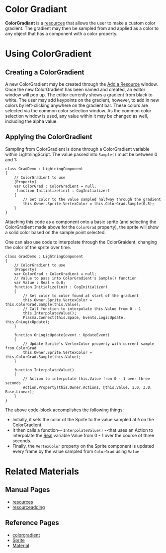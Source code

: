 # Color Gradiant
**ColorGradiant** is a [resources](https://plasmaengine.github.io/PlasmaDocs/Manual/architecture/resources.markdown) that allows the user to make a custom color gradient. The gradient may then be sampled from and applied as a color to any object that has a component with a color property.

# Using ColorGradient
## Creating a ColorGradient
A new ColorGradient may be created through the [Add a Resource](https://plasmaengine.github.io/PlasmaDocs/Manual/editor/editorcommands/resourceadding.markdown) window.
Once the new ColorGradient has been named and created, an editor window will pop up.
The editor currently shows a gradient from black to white. The user may add keypoints on the gradient, however, to add in new colors by left-clicking anywhere on the gradient bar. These colors are selected via the common color selection window.
As the common color selection window is used, any value within it may be changed as well, including the alpha value.

## Applying the ColorGradient
Sampling from ColorGradient is done through a ColorGradient variable within LightningScript. The value passed into `Sample()` must be between 0 and 1:

```
class GradDemo : LightningComponent
{
    // ColorGradient to use
    [Property]
    var ColorGrad : ColorGradient = null;
     function Initialize(init : CogInitializer)
    {
        // Set color to the value sampled halfway through the gradient
        this.Owner.Sprite.VertexColor = this.ColorGrad.Sample(0.5);
    }
}
```

Attaching this code as a component onto a basic sprite (and selecting the ColorGradient made above for the `ColorGrad` property), the sprite will show a solid color based on the sample point selected.


One can also use code to interpolate through the ColorGraident, changing the color of the sprite over time.

```
class GradDemo : LightningComponent
{
    // ColorGradient to use
    [Property]
    var ColorGrad : ColorGradient = null;
    // Value to pass into ColorGradient's Sample() function
    var Value : Real = 0.0;
    function Initialize(init : CogInitializer)
    {
        // Set color to color found at start of the gradient
        this.Owner.Sprite.VertexColor = this.ColorGrad.Sample(this.Value);
        // Call function to interpolate this.Value from 0 - 1
        this.InterpolateValue();
        Plasma.Connect(this.Space, Events.LogicUpdate, this.OnLogicUpdate);
    }
    
    function OnLogicUpdate(event : UpdateEvent)
    {
        // Update Sprite's VertexColor property with current sample from ColorGrad
        this.Owner.Sprite.VertexColor = this.ColorGrad.Sample(this.Value);
    }
    
    function InterpolateValue()
    {
        // Action to interpolate this.Value from 0 - 1 over three seconds
        Action.Property(this.Owner.Actions, @this.Value, 1.0, 3.0, Ease.Linear);
    }
}
```


The above code-block accomplishes the following things:

 - Initially, it sets the color of the Sprite to the value sampled at `0` on the ColorGradient.
 - It then calls a function-- `InterpolateValue()` --that uses an Action to interpolate the [Real](https://github.com/PlasmaEngine/PlasmaDocs/tree/master/docs/C%2B%2B/code_reference/lightning_base_types/real.markdown) variable Value from 0 - 1 over the course of three seconds.
 - Finally, the `VertexColor` property on the Sprite component is updated every frame by the value sampled from `ColorGrad` using `Value`

# Related Materials
## Manual Pages
- [resources](https://plasmaengine.github.io/PlasmaDocs/Manual/architecture/resources.markdown)
- [resourceadding](https://plasmaengine.github.io/PlasmaDocs/Manual/editor/editorcommands/resourceadding.markdown)
## Reference Pages
- [colorgradient](https://github.com/PlasmaEngine/PlasmaDocs/tree/master/docs/C%2B%2B/code_reference/class_reference/colorgradient.markdown)
- [Sprite](https://github.com/PlasmaEngine/PlasmaDocs/tree/master/docs/C%2B%2B/code_reference/class_reference/sprite.markdown) 
- [Material](https://github.com/PlasmaEngine/PlasmaDocs/tree/master/docs/C%2B%2B/code_reference/class_reference/material.markdown) 

 

 